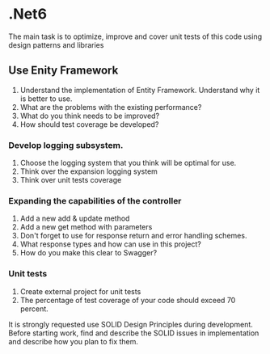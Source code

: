 # .Net6
The main task is to optimize, improve and cover unit tests of this code using design patterns and libraries

## Use Enity Framework
1. Understand the implementation of Entity Framework. Understand why it is better to use.
2. What are the problems with the existing performance? 
3. What do you think needs to be improved?
4. How should test coverage be developed?

### Develop logging subsystem.
1. Choose the logging system that you think will be optimal for use.
2. Think over the expansion logging system
3. Think over unit tests coverage

### Expanding the capabilities of the controller
1. Add a new add & update method
2. Add a new get method with parameters
3. Don't forget to use for response return and error handling schemes. 
4. What response types and how can use in this project?
5. How do you make this clear to Swagger?


### Unit tests
1. Create external project for unit tests
2. The percentage of test coverage of your code should exceed 70 percent.

It is strongly requested use SOLID Design Principles during development. Before starting work, find and describe the SOLID issues in implementation and describe how you plan to fix them.
